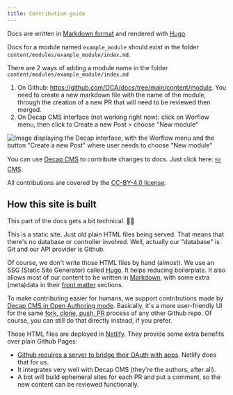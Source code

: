 ```yaml
---
title: Contribution guide
---
```

Docs are written in [Markdown format](https://www.markdownguide.org/) and rendered with
[Hugo](https://gohugo.io/).

Docs for a module named `example_module` should exist in the folder
`content/modules/example_module/index.md`.

There are 2 ways of adding a module name in the folder `content/modules/example_module/index.md`

1. On Github: <https://github.com/OCA/docs/tree/main/content/module>. You need to create a new markdown file with the name of the module, through the creation of a new PR that will need to be reviewed then merged.
2. On Decap CMS interface (not working right now): click on Worflow menu, then click to Create a new Post > choose "New module"

![Image displaying the Decap interface, with the Worflow menu and the button "Create a new Post" where user needs to choose "New module"](/media/decap-cms-adding_a_new_module_name.png "Decap-CMS-adding_a_new_module_name")

You can use [Decap CMS](https://decapcms.org/) to contribute changes to docs. Just click
here: [✏️ CMS](https://oca-docs.netlify.app/admin/).

All contributions are covered by the [CC-BY-4.0 license](./LICENSE.txt).

## How this site is built

This part of the docs gets a bit technical. 🧑‍💻

This is a static site. Just old plain HTML files being served. That means that there's no database or controller involved. Well, actually our "database" is Git and our API provider is Github.

Of course, we don't write those HTML files by hand (almost). We use an SSG (Static Site Generator) called [Hugo](https://gohugo.io/). It helps reducing boilerplate. It also allows most of our content to be written in [Markdown](https://www.markdownguide.org/), with some extra (meta)data in their [front matter](https://gohugo.io/content-management/front-matter/) sections.

To make contributing easier for humans, we support contributions made by [Decap CMS in Open Authoring mode](https://decapcms.org/docs/open-authoring/). Basically, it's a more user-friendly UI for the same [fork, clone, push, PR](https://docs.github.com/en/pull-requests/collaborating-with-pull-requests/proposing-changes-to-your-work-with-pull-requests) process of any other Github repo. Of course, you can still do that directly instead, if you prefer.

Those HTML files are deployed in [Netlify](https://www.netlify.com/). They provide some extra benefits over plain Github Pages:

* [Github requires a server to bridge their OAuth with apps](https://decapcms.org/docs/github-backend/). Netlify does that for us.
* It integrates very well with Decap CMS (they're the authors, after all).
* A bot will build ephemeral sites for each PR and put a comment, so the new content can be reviewed functionally.

